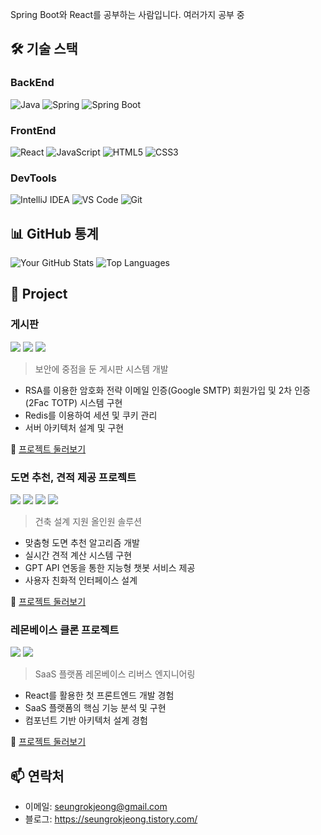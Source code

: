 Spring Boot와 React를 공부하는 사람입니다. 여러가지 공부 중

## 🛠 기술 스택

### BackEnd
![Java](https://img.shields.io/badge/Java-007396?style=flat-square&logo=java&logoColor=white)
![Spring](https://img.shields.io/badge/Spring-6DB33F?style=flat-square&logo=spring&logoColor=white)
![Spring Boot](https://img.shields.io/badge/Spring_Boot-6DB33F?style=flat-square&logo=spring-boot&logoColor=white)

### FrontEnd
![React](https://img.shields.io/badge/React-61DAFB?style=flat-square&logo=react&logoColor=black)
![JavaScript](https://img.shields.io/badge/JavaScript-F7DF1E?style=flat-square&logo=javascript&logoColor=black)
![HTML5](https://img.shields.io/badge/HTML5-E34F26?style=flat-square&logo=html5&logoColor=white)
![CSS3](https://img.shields.io/badge/CSS3-1572B6?style=flat-square&logo=css3&logoColor=white)

### DevTools
![IntelliJ IDEA](https://img.shields.io/badge/IntelliJ_IDEA-000000?style=flat-square&logo=intellij-idea&logoColor=white)
![VS Code](https://img.shields.io/badge/VS_Code-007ACC?style=flat-square&logo=visual-studio-code&logoColor=white)
![Git](https://img.shields.io/badge/Git-F05032?style=flat-square&logo=git&logoColor=white)

## 📊 GitHub 통계
![Your GitHub Stats](https://github-readme-stats.vercel.app/api?username=Seungrok-J&show_icons=true&theme=radical)
![Top Languages](https://github-readme-stats.vercel.app/api/top-langs/?username=Seungrok-J&layout=compact&theme=radical)

## 🚀 Project

### 게시판
<img src="https://img.shields.io/badge/Spring_Boot-6DB33F?style=flat-square&logo=spring-boot&logoColor=white"/> <img src="https://img.shields.io/badge/React-61DAFB?style=flat-square&logo=react&logoColor=black"/> <img src="https://img.shields.io/badge/PostgreSQL-4169E1?style=flat-square&logo=postgresql&logoColor=white"/>

> 보안에 중점을 둔 게시판 시스템 개발
- RSA를 이용한 암호화 전략 이메일 인증(Google SMTP) 회원가입 및 2차 인증(2Fac TOTP) 시스템 구현
- Redis를 이용하여 세션 및 쿠키 관리
- 서버 아키텍처 설계 및 구현

📎 [프로젝트 둘러보기](https://github.com/Seungrok-J/Posts_project)

### 도면 추천, 견적 제공 프로젝트
<img src="https://img.shields.io/badge/Spring_Boot-6DB33F?style=flat-square&logo=spring-boot&logoColor=white"/> <img src="https://img.shields.io/badge/React-61DAFB?style=flat-square&logo=react&logoColor=black"/> <img src="https://img.shields.io/badge/MySQL-4479A1?style=flat-square&logo=mysql&logoColor=white"/> <img src="https://img.shields.io/badge/OpenAI-412991?style=flat-square&logo=openai&logoColor=white"/>

> 건축 설계 지원 올인원 솔루션
- 맞춤형 도면 추천 알고리즘 개발
- 실시간 견적 계산 시스템 구현
- GPT API 연동을 통한 지능형 챗봇 서비스 제공
- 사용자 친화적 인터페이스 설계

📎 [프로젝트 둘러보기](https://github.com/Seungrok-J/FinalProject)

### 레몬베이스 클론 프로젝트
<img src="https://img.shields.io/badge/Spring_Boot-6DB33F?style=flat-square&logo=spring-boot&logoColor=white"/> <img src="https://img.shields.io/badge/React-61DAFB?style=flat-square&logo=react&logoColor=black"/>

> SaaS 플랫폼 레몬베이스 리버스 엔지니어링
- React를 활용한 첫 프론트엔드 개발 경험
- SaaS 플랫폼의 핵심 기능 분석 및 구현
- 컴포넌트 기반 아키텍처 설계 경험

📎 [프로젝트 둘러보기](https://github.com/Seungrok-J/Interim-project)

## 📫 연락처
- 이메일: seungrokjeong@gmail.com
- 블로그: https://seungrokjeong.tistory.com/
